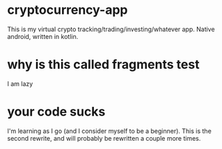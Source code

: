# cryptocurrency-app
This is my virtual crypto tracking/trading/investing/whatever app. Native android, written in kotlin. 
# why is this called fragments test
I am lazy
# your code sucks
I'm learning as I go (and I consider myself to be a beginner). This is the second rewrite, and will probably be rewritten a couple more times.
